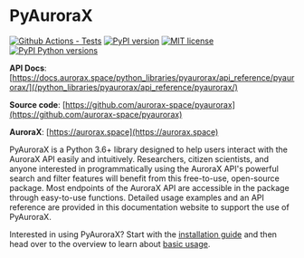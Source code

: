 # PyAuroraX

[![Github Actions - Tests](https://github.com/ucalgary-aurora/pyaurorax/workflows/tests/badge.svg)](https://github.com/ucalgary-aurora/pyaurorax/actions?query=workflow%3Atests)
[![PyPI version](https://img.shields.io/pypi/v/pyaurorax.svg)](https://pypi.python.org/pypi/pyaurorax/)
[![MIT license](https://img.shields.io/badge/License-MIT-blue.svg)](https://lbesson.mit-license.org/)
[![PyPI Python versions](https://img.shields.io/pypi/pyversions/pyaurorax.svg)](https://pypi.python.org/pypi/pyaurorax/)

**API Docs**: [https://docs.aurorax.space/python_libraries/pyaurorax/api_reference/pyaurorax/](/python_libraries/pyaurorax/api_reference/pyaurorax/)

**Source code**: [https://github.com/aurorax-space/pyaurorax](https://github.com/aurorax-space/pyaurorax)

**AuroraX**: [https://aurorax.space](https://aurorax.space)

PyAuroraX is a Python 3.6+ library designed to help users interact with the AuroraX API easily and intuitively. Researchers, citizen scientists, and anyone interested in programmatically using the AuroraX API's powerful search and filter features will benefit from this free-to-use, open-source package. Most endpoints of the AuroraX API are accessible in the package through easy-to-use functions. Detailed usage examples and an API reference are provided in this documentation website to support the use of PyAuroraX.

Interested in using PyAuroraX? Start with the [installation guide](/python_libraries/pyaurorax/installation/) and then head over to the overview to learn about [basic usage](/python_libraries/pyaurorax/basic_usage/basics_intro/). 
